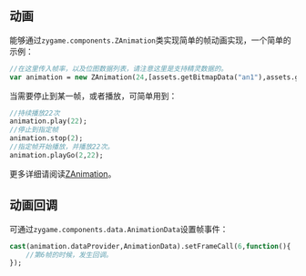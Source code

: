 ## 动画

能够通过`zygame.components.ZAnimation`类实现简单的帧动画实现，一个简单的示例：

```haxe
//在这里传入帧率，以及位图数据列表，请注意这里是支持精灵数据的。
var animation = new ZAnimation(24,[assets.getBitmapData("an1"),assets.getBitmapData("GameUI:an1")]);
```

当需要停止到某一帧，或者播放，可简单用到：

```haxe
//持续播放22次
animation.play(22);
//停止到指定帧
animation.stop(2);
//指定帧开始播放，并播放22次。
animation.playGo(2,22);
```

更多详细请阅读[ZAnimation]()。

## 动画回调

可通过`zygame.components.data.AnimationData`设置帧事件：

```haxe
cast(animation.dataProvider,AnimationData).setFrameCall(6,function(){
  	//第6帧的时候，发生回调。
});
```

